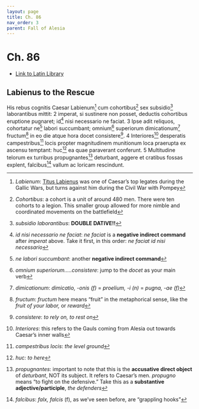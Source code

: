 ```yaml
---
layout: page
title: Ch. 86
nav_order: 3
parent: Fall of Alesia
---
```


# Ch. 86

- [Link to Latin Library](https://www.thelatinlibrary.com/caesar/gallic/gall7.shtml#86)

## Labienus to the Rescue 

His rebus cognitis Caesar Labienum[^1] cum cohortibus[^2] sex subsidio[^3] laborantibus mittit: 2 imperat, si sustinere non posset, deductis cohortibus eruptione pugnaret; id[^4] nisi necessario ne faciat. 3 Ipse adit reliquos, cohortatur ne[^5] labori succumbant; omnium[^6] superiorum dimicationum[^7] fructum[^8] in eo die atque hora docet consistere[^9]. 4 Interiores[^10] desperatis campestribus[^11] locis propter magnitudinem munitionum loca praerupta ex ascensu temptant: huc[^12] ea quae paraverant conferunt. 5 Multitudine telorum ex turribus propugnantes[^13] deturbant, aggere et cratibus fossas explent, falcibus[^14] vallum ac loricam rescindunt.


[^1]: *Labienum*: [Titus Labienus](https://en.wikipedia.org/wiki/Titus_Labienus) was one of Caesar’s top legates during the Gallic Wars, but turns against him during the Civil War with Pompey

[^2]: *Cohortibus*: a cohort is a unit of around 480 men. There were ten cohorts to a legion. This smaller group allowed for more nimble and coordinated movements on the battlefield

[^3]: *subsidio laborantibus*: **DOUBLE DATIVE\!\!**

[^4]: *id nisi necessario ne faciat*: *ne faciat* is a **negative indirect command** after *imperat* above. Take it first, in this order: *ne faciat id nisi necessario*

[^5]: *ne labori succumbant*: another **negative indirect command**

[^6]: *omnium superiorum…..consistere*: jump to the *docet* as your main verb

[^7]: *dimicationum*: *dimicatio, \-onis (f)* \= *proelium, \-i (n)* \= *pugna, \-ae (f)*

[^8]: *fructum*: *fructum* here means “fruit” in the metaphorical sense, like the *fruit of your labor,* or *reward*

[^9]: *consistere*: *to rely on, to rest on*

[^10]: *Interiores*: this refers to the Gauls coming from Alesia out towards Caesar’s inner walls

[^11]: *campestribus locis*: *the level ground*

[^12]: *huc: to here*

[^13]: *propugnantes*: important to note that this is the **accusative direct object** of *deturbant*, NOT its subject. It refers to Caesar’s men. *propugno* means “to fight on the defensive.” Take this as a **substantive adjective/participle**, *the defenders*

[^14]: *falcibus*: *falx, falcis* (f), as we’ve seen before, are “grappling hooks”
